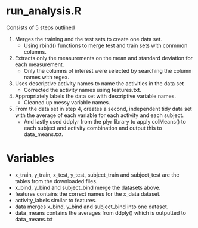 # run_analysis.R
Consists of 5 steps outlined

1. Merges the training and the test sets to create one data set.
    + Using rbind() functions to merge test and train sets with conmmon columns.
2. Extracts only the measurements on the mean and standard deviation for each measurement.
    + Only the columns of interest were selected by searching the column names with regex.
3. Uses descriptive activity names to name the activities in the data set
    + Corrected the activity names using features.txt.
4. Appropriately labels the data set with descriptive variable names.
    + Cleaned up messy variable names.
5. From the data set in step 4, creates a second, independent tidy data set with the average of each variable for each activity and each subject.
    + And lastly used ddplyr from the plyr library to apply colMeans() to each subject and activity combination and output this to data_means.txt.

# Variables
* x_train, y_train, x_test, y_test, subject_train and subject_test are the tables from the downloaded files.
* x_bind, y_bind and subject_bind merge the datasets above.
* features contains the correct names for the x_data dataset.
* activity_labels similar to features.
* data merges x_bind, y_bind and subject_bind into one dataset.
* data_means contains the averages from ddply() which is outputted to data_means.txt
